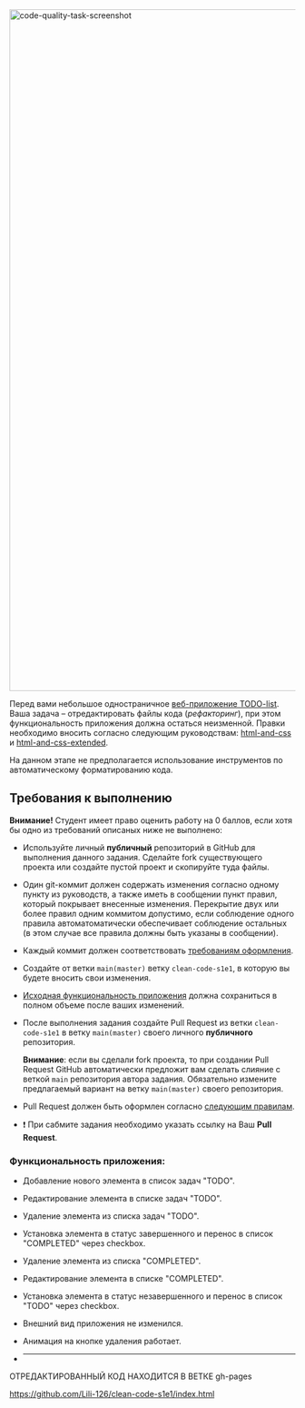 <img width="1199" alt="code-quality-task-screenshot" src="https://user-images.githubusercontent.com/8201843/113413843-4080fb80-93c4-11eb-9f20-15e4b4c1e430.png">

Перед вами небольшое одностраничное [веб-приложение TODO-list](https://github.com/ViktoryiaYatskova/clean-code-s1e1).
Ваша задача – отредактировать файлы кода (_рефакторинг_), при этом функциональность приложения должна остаться неизменной. Правки необходимо вносить согласно следующим руководствам:
 [html-and-css](https://github.com/rolling-scopes-school/tasks/blob/master/stage1/modules/clean-code/materials/html-and-css.md)
 и [html-and-css-extended](https://github.com/rolling-scopes-school/tasks/blob/master/stage1/modules/clean-code/materials/html-and-css-extended.md). 
 
На данном этапе не предполагается использование инструментов по автоматическому форматированию кода.

## Требования к выполнению

**Внимание!** Студент имеет право оценить работу на 0 баллов, если хотя бы одно из требований описаных ниже не выполнено:

- Используйте личный **публичный** репозиторий в GitHub для выполнения данного задания.
 Сделайте fork существующего проекта или создайте пустой проект и скопируйте туда файлы.
- Один git-коммит должен содержать изменения согласно одному пункту из руководств, а также иметь в сообщении пункт правил, который покрывает внесенные изменения. Перекрытие  двух или более правил одним коммитом допустимо, если соблюдение одного правила автоматоматически обеспечивает соблюдение остальных (в этом случае все правила должны быть указаны в сообщении).
- Каждый коммит должен соответствовать [требованиям оформления](https://docs.rs.school/#/git-convention?id=%d0%a2%d1%80%d0%b5%d0%b1%d0%be%d0%b2%d0%b0%d0%bd%d0%b8%d1%8f-%d0%ba-%d0%b8%d0%bc%d0%b5%d0%bd%d0%b0%d0%bc-%d0%ba%d0%be%d0%bc%d0%bc%d0%b8%d1%82%d0%be%d0%b2).

- Создайте от ветки `main(master)` ветку `clean-code-s1e1`, в которую вы будете вносить свои изменения.
- [Исходная функциональность приложения](#функциональность-приложения) должна сохраниться в полном объеме после ваших изменений.
- После выполнения задания создайте Pull Request из ветки `clean-code-s1e1` в ветку `main(master)` своего личного **публичного** репозитория. 

   **Внимание**: если вы сделали fork проекта, то при создании Pull Request GitHub автоматически предложит вам сделать слияние с веткой `main` репозитория автора задания. Обязательно измените предлагаемый вариант на ветку `main(master)` своего репозитория.

- Pull Request должен быть оформлен согласно [следующим правилам](https://docs.rs.school/#/pull-request-review-process?id=%d0%a2%d1%80%d0%b5%d0%b1%d0%be%d0%b2%d0%b0%d0%bd%d0%b8%d1%8f-%d0%ba-pull-request-pr).
- ❗ При сабмите задания необходимо указать ссылку на Ваш **Pull Request**.

### Функциональность приложения:
- Добавление нового элемента в список задач "TODO".
- Редактирование элемента в списке задач "TODO".
- Удаление элемента из списка задач "TODO".
- Установка элемента в статус завершенного и перенос в список "COMPLETED" через checkbox.

- Удаление элемента из списка "COMPLETED".
- Редактирование элемента в списке "COMPLETED".
- Установка элемента в статус незавершенного и перенос в список "TODO" через checkbox.

- Внешний вид приложения не изменился.
- Анимация на кнопке удаления работает.

- _________________________________________________________________________________________________________________________________________________________________

  

 ОТРЕДАКТИРОВАННЫЙ КОД НАХОДИТСЯ В ВЕТКЕ gh-pages 

 
 https://github.com/Lili-126/clean-code-s1e1/index.html
                    
